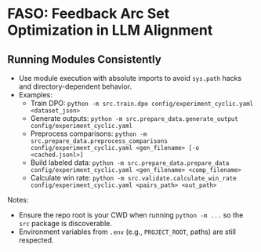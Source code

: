 # FASO: Feedback Arc Set Optimization in LLM Alignment

## Running Modules Consistently

- Use module execution with absolute imports to avoid `sys.path` hacks and directory-dependent behavior.
- Examples:
  - Train DPO: `python -m src.train.dpo config/experiment_cyclic.yaml <dataset_json>`
  - Generate outputs: `python -m src.prepare_data.generate_output config/experiment_cyclic.yaml`
  - Preprocess comparisons: `python -m src.prepare_data.preprocess_comparisons config/experiment_cyclic.yaml <gen_filename> [-o <cached.jsonl>]`
  - Build labeled data: `python -m src.prepare_data.prepare_data config/experiment_cyclic.yaml <gen_filename> <comp_filename>`
  - Calculate win rate: `python -m src.validate.calculate_win_rate config/experiment_cyclic.yaml <pairs_path> <out_path>`

Notes:
- Ensure the repo root is your CWD when running `python -m ...` so the `src` package is discoverable.
- Environment variables from `.env` (e.g., `PROJECT_ROOT`, paths) are still respected.
